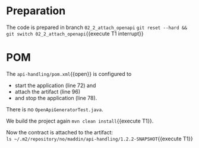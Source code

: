 # Preparation
The code is prepared in branch `02_2_attach_openapi`
`git reset --hard && git switch 02_2_attach_openapi`{{execute T1 interrupt}}

# POM

The `api-handling/pom.xml`{{open}} is configured to 
- start the application (line 72) and
- attach the artifact (line 96)
- and stop the application (line 78).

There is no `OpenApiGeneratorTest.java`.

We build the project again `mvn clean install`{{execute T1}}.

Now the contract is attached to the artifact:\
`ls ~/.m2/repository/no/maddin/api-handling/1.2.2-SNAPSHOT`{{execute T1}}